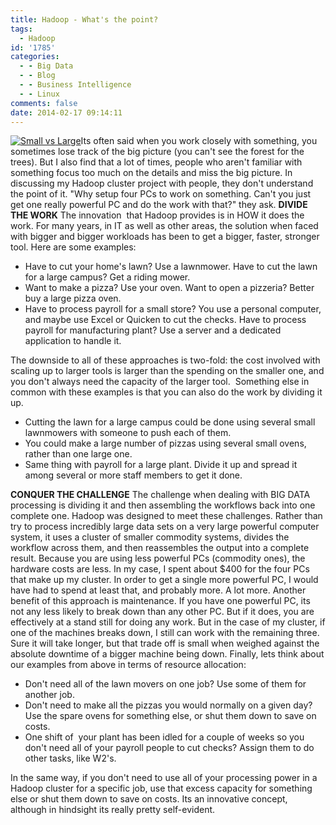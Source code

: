 ```yaml
---
title: Hadoop - What's the point?
tags:
  - Hadoop
id: '1785'
categories:
  - - Big Data
  - - Blog
  - - Business Intelligence
  - - Linux
comments: false
date: 2014-02-17 09:14:11
---
```


[![Small vs Large](http://edpflager.com/wp-content/uploads/2014/02/planes-300x110.jpg)](http://edpflager.com/wp-content/uploads/2014/02/planes.jpg)Its often said when you work closely with something, you sometimes lose track of the big picture (you can't see the forest for the trees). But I also find that a lot of times, people who aren't familiar with something focus too much on the details and miss the big picture. In discussing my Hadoop cluster project with people, they don't understand the point of it. "Why setup four PCs to work on something. Can't you just get one really powerful PC and do the work with that?" they ask. **DIVIDE THE WORK** The innovation  that Hadoop provides is in HOW it does the work. For many years, in IT as well as other areas, the solution when faced with bigger and bigger workloads has been to get a bigger, faster, stronger tool. Here are some examples:
<!-- more -->
*   Have to cut your home's lawn? Use a lawnmower. Have to cut the lawn for a large campus? Get a riding mower.
*   Want to make a pizza? Use your oven. Want to open a pizzeria? Better buy a large pizza oven.
*   Have to process payroll for a small store? You use a personal computer, and maybe use Excel or Quicken to cut the checks. Have to process payroll for manufacturing plant? Use a server and a dedicated application to handle it.

The downside to all of these approaches is two-fold: the cost involved with scaling up to larger tools is larger than the spending on the smaller one, and you don't always need the capacity of the larger tool.  Something else in common with these examples is that you can also do the work by dividing it up.

*   Cutting the lawn for a large campus could be done using several small lawnmowers with someone to push each of them.
*   You could make a large number of pizzas using several small ovens, rather than one large one.
*   Same thing with payroll for a large plant. Divide it up and spread it among several or more staff members to get it done.

**CONQUER THE CHALLENGE** The challenge when dealing with BIG DATA processing is dividing it and then assembling the workflows back into one complete one. Hadoop was designed to meet these challenges. Rather than try to process incredibly large data sets on a very large powerful computer system, it uses a cluster of smaller commodity systems, divides the workflow across them, and then reassembles the output into a complete result. Because you are using less powerful PCs (commodity ones), the hardware costs are less. In my case, I spent about $400 for the four PCs that make up my cluster. In order to get a single more powerful PC, I would have had to spend at least that, and probably more. A lot more. Another benefit of this approach is maintenance. If you have one powerful PC, its not any less likely to break down than any other PC. But if it does, you are effectively at a stand still for doing any work. But in the case of my cluster, if one of the machines breaks down, I still can work with the remaining three. Sure it will take longer, but that trade off is small when weighed against the absolute downtime of a bigger machine being down. Finally, lets think about our examples from above in terms of resource allocation:

*   Don't need all of the lawn movers on one job? Use some of them for another job.
*   Don't need to make all the pizzas you would normally on a given day? Use the spare ovens for something else, or shut them down to save on costs.
*   One shift of  your plant has been idled for a couple of weeks so you don't need all of your payroll people to cut checks? Assign them to do other tasks, like W2's.

In the same way, if you don't need to use all of your processing power in a Hadoop cluster for a specific job, use that excess capacity for something else or shut them down to save on costs. Its an innovative concept, although in hindsight its really pretty self-evident.